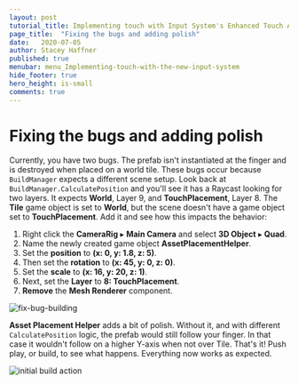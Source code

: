 ```yaml
---
layout: post
tutorial_title: Implementing touch with Input System's Enhanced Touch API
page_title:  "Fixing the bugs and adding polish"
date:   2020-07-05
author: Stacey Haffner
published: true
menubar: menu_Implementing-touch-with-the-new-input-system
hide_footer: true
hero_height: is-small
comments: true
---
```

# Fixing the bugs and adding polish

Currently, you have two bugs. The prefab isn't instantiated at the finger and is destroyed when placed on a world tile. These bugs occur because `BuildManager` expects a different scene setup. Look back at `BuildManager.CalculatePosition` and you'll see it has a Raycast looking for two layers. It expects **World**, Layer 9, and **TouchPlacement**, Layer 8. The **Tile** game object is set to **World**, but the scene doesn't have a game object set to **TouchPlacement**. Add it and see how this impacts the behavior:

1.  Right click the **CameraRig** ▸ **Main Camera** and select **3D Object** ▸ **Quad**.
2.  Name the newly created game object **AssetPlacementHelper**.
3.  Set the **position** to **(x: 0, y: 1.8, z: 5)**.
4.  Then set the **rotation** to **(x: 45, y: 0, z: 0)**.
5.  Set the **scale** to **(x: 16, y: 20, z: 1)**.
6.  Next, set the **Layer** to **8: TouchPlacement**.
7.  **Remove** the **Mesh Renderer** component.

![fix-bug-building]({{page.dir}}/images/fixBuildBug.gif)

**Asset Placement Helper** adds a bit of polish. Without it, and with different `CalculatePosition` logic, the prefab would still follow your finger. In that case it wouldn't follow on a higher Y-axis when not over Tile. That's it! Push play, or build, to see what happens. Everything now works as expected. 

![initial build action]({{page.dir}}/images/finalBuild.gif)
